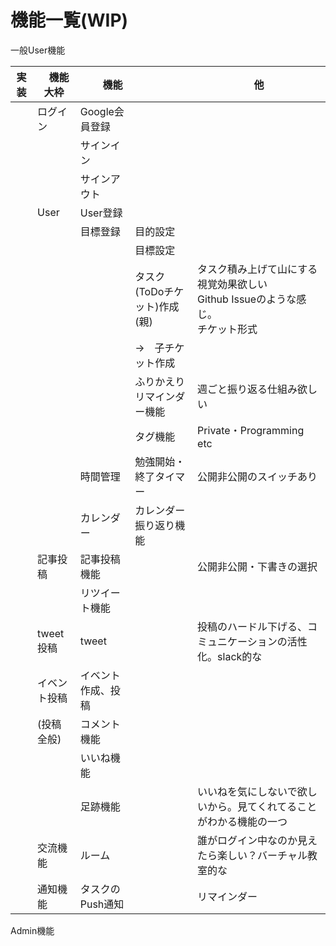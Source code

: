 # 機能一覧(WIP)

一般User機能

| 実装 | 　機能大枠   | 　　機能        | 　                   | 他                                                    |
|----|---------|-------------|---------------------|------------------------------------------------------|
|    | ログイン    | Google会員登録  |                     |                                                      |
|    |         | サインイン       |                     |                                                      |
|    |         | サインアウト      |                     |                                                      |
|    | User    | User登録      |                     |                                                      |
|    | 　       | 目標登録        | 目的設定                |                                                      |
|    | 　       |             | 目標設定                |                                                      |
|    | 　       |             | タスク(ToDoチケット)作成　(親) | タスク積み上げて山にする視覚効果欲しい<br>Github Issueのような感じ。<br>チケット形式 |
|    |         |             | →　子チケット作成           |                                                      |
|    | 　       |             | ふりかえりリマインダー機能       | 週ごと振り返る仕組み欲しい                                        |
|    | 　       |             | タグ機能                | Private・Programming　etc                              |
|    |         | 時間管理        | 勉強開始・終了タイマー         | 公開非公開のスイッチあり                                         |
|    |         | カレンダー       | カレンダー振り返り機能         |                                                      |
|    | 記事投稿    | 記事投稿機能      |                     | 公開非公開・下書きの選択                                         |
|    |         | リツイート機能     |                     |                                                      |
|    | tweet投稿 | tweet       |                     | 投稿のハードル下げる、コミュニケーションの活性化。slack的な                     |
|    | イベント投稿  | イベント作成、投稿   |                     |                                                      |
|    | (投稿全般)  | コメント機能      |                     |                                                      |
|    |         | いいね機能       |                     |                                                      |
|    |         | 足跡機能        |                     | いいねを気にしないで欲しいから。見てくれてることがわかる機能の一つ                    |
|    | 交流機能    | ルーム         |                     | 誰がログイン中なのか見えたら楽しい？バーチャル教室的な                          |
| 　  | 通知機能    | タスクのPush通知  |                     |   リマインダー                                                   |


Admin機能

